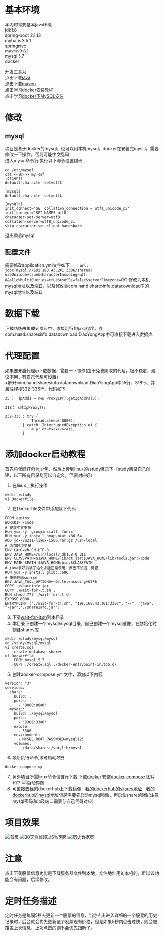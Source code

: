 # 基本环境
本内容需要基本java环境   
jdk1.8   
spring-boot 2.1.13   
mybatis 3.5.1   
springmvc    
maven 3.6.1   
mysql 5.7    
docker   
    
开发工具为   
点击下载[java](https://www.oracle.com/technetwork/java/javase/downloads/index.html)   
点击下载[maven](http://maven.apache.org/)    
点击学习[docker安装教程](https://www.runoob.com/docker/docker-tutorial.html)    
点击学习[docker下MySQL安装](https://www.runoob.com/docker/docker-install-mysql.html)    
    
# 修改    
## mysql
项目是基于docker的mysql，也可以用本机mysql，docker在安装完mysql，需要修改一下操作，否则可能中文乱码   
进入mysql命令行 执行以下命令设置编码   
```
cd /etc/mysql   
cat <<EOF>> my.cnf
[client]
default-character-set=utf8
 
[mysql]
default-character-set=utf8

[mysqld]
init_connect='SET collation_connection = utf8_unicode_ci'
init_connect='SET NAMES utf8'
character-set-server=utf8
collation-server=utf8_unicode_ci
skip-character-set-client-handshake

```
退出重启mysql    
   
## 配置文件   
需要修改application.yml文件如下
`    url: jdbc:mysql://192.168.43.201:3306/shares?useUnicode=true&characterEncoding=utf-8&allowMultiQueries=true&useSSL=false&serverTimezone=GMT`
修改为本机mysql地址以及端口，以及修改类com.hand.sharesinfo.datadownload下的mysql地址以及端口

# 数据下载
下载功能未集成到项目中，直接运行的java程序，在com.hand.sharesinfo.datadownload.DiaoYongApp中可直接下载进入数据库

# 代理配置
如果要开启代理ip下载数据，需要一下操作(由于免费爬取的代理，极不稳定，建议不用，有自己代理可设置)  
+解开com.hand.sharesinfo.datadownload.DiaoYongApp中35行、318行、并且注释掉332-336行，代码如下
```
35 :  ipAdds = new ProxyIP().getIpAddrs(5);

318： setIpProxy();

332-336 : try {
            Thread.sleep(10000);
        } catch (InterruptedException e) {
            e.printStackTrace();
        }
```
# 添加docker启动教程
首先将代码打包为jar包，然后上传到linux的/study目录下（study目录自己创建，以下所有目录均可以自定义，但要对应好）
1. 在linux上执行操作
```
mkdir /study
vi Dockerfile
```
2. 在Dockerfile文件中添加以下代码
```
FROM centos
WORKDIR /code
# 安装中文支持
RUN yum -y  groupinstall "fonts"
RUN yum -y install nmap-ncat.x86_64
ADD jdk-8u211-linux-i586.tar.gz /usr/local
# 添加环境变量
ENV LANG=zh_CN.UTF-8
ENV JAVA_HOME=/usr/local/jdk1.8.0_211
ENV CLASSPATH=$JAVA_HOME/lib/dt.jar:$JAVA_HOME/lib/tools.jar:/code
ENV PATH $PATH:$JAVA_HOME/bin:$CLASSPATH
# java装好后装了这个才能正常使用，原因不知道，待查
RUN yum -y install glibc.i686
# 重新启动source
ENV JAVA_TOOL_OPTIONS=-Dfile.encoding=UTF8
COPY ./shareinfo.jar .
COPY ./wait-for-it.sh .
RUN chmod 777 ./wait-for-it.sh
EXPOSE 8080
ENTRYPOINT ["./wait-for-it.sh", "192.168.43.201:3307", "--", "java", "-jar","./shareinfo.jar"]
```
3. 下载[wait-for-it.sh](https://github.com/vishnubob/wait-for-it)到本目录
4. 本目录下创建一个mysql/mysql目录，自己创建一个mysql镜像，在初始化时创建shares库
```
mkdir /study/mysql/mysql
cd /study/mysql/mysql
vi create.sql
    create database shares
vi Dockerfile
    FROM mysql:5.7
    COPY ./create.sql ./docker-entrypoint-initdb.d/
```
5. 创建docker-compose.yml文件，添加以下内容
```
version: "3"
services:
  share:
    build: .
    ports:
      - "8080:8080"
  mysql2:
    build: ./mysql/mysql
    ports:
      - "3306:3306"
    expose:
      - 3306
    environment:
      - MYSQL_ROOT_PASSWORD=mysql123
    volumes:
      - /data/shares:/var/lib/mysql
```
6. 最后执行命令,即可启动项目
```
docker-compose up
```
7. 另外项目所需linux命令请自行下载
下载[docker](https://www.runoob.com/docker/docker-tutorial.html)
安装[docker-compose](https://docs.docker.com/compose/install/)
图片如下
![启动界面](https://github.com/studyouou/markdown/blob/master/1562749281(1).png)
8. 可直接去我的dockerhub上下载镜像，[我的dockerhub的shares地址](https://cloud.docker.com/repository/docker/304489914/share_info)，[我的dockerhub的mysql地址](https://cloud.docker.com/repository/docker/304489914/shares_mysql)但是需要先启动mysql镜像，再启动shares镜像(注意mysql密码和ip及端口需要与自己代码对应)
# 项目效果   
![首页](https://github.com/studyouou/markdown/blob/master/1562518516(1).png) 
![30天涨幅超过5%页面](https://github.com/studyouou/markdown/blob/master/1562518575(1).png) 
![历史数据页](https://github.com/studyouou/markdown/blob/master/1562518627(1).png) 

# 注意
点击下载股票信息功能是下载服务器文件到本地，文件地址用的本机的，所以该功能会有问题，后续修改。

# 定时任务描述    
定时任务是每隔5秒去更新一个股票的信息，当你点击进入详细的一个股票的历史记录时，后台就会优先更新这个股票现有价格，但是如果5秒内点击过快，则会被覆盖上次信息，上次点击的则不会优先跟新了。